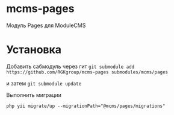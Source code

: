 # mcms-pages
Модуль Pages для ModuleCMS


# Установка

Добавить сабмодуль через гит
`git submodule add https://github.com/RGKgroup/mcms-pages submodules/mcms/pages`

и затем `git submodule update`


Выполнить миграции

`php yii migrate/up --migrationPath="@mcms/pages/migrations"`
